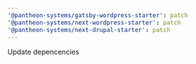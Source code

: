 ```yaml
---
'@pantheon-systems/gatsby-wordpress-starter': patch
'@pantheon-systems/next-wordpress-starter': patch
'@pantheon-systems/next-drupal-starter': patch
---
```


Update depencencies
